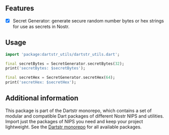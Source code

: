 <!--
This README describes the package. If you publish this package to pub.dev,
this README's contents appear on the landing page for your package.

For information about how to write a good package README, see the guide for
[writing package pages](https://dart.dev/tools/pub/writing-package-pages).

For general information about developing packages, see the Dart guide for
[creating packages](https://dart.dev/guides/libraries/create-packages)
and the Flutter guide for
[developing packages and plugins](https://flutter.dev/to/develop-packages).
-->

## Features

- [x] Secret Generator: generate secure random number bytes or hex strings for use as secrets in Nostr.

## Usage

```dart
import 'package:dartstr_utils/dartstr_utils.dart';

final secretBytes = SecretGenerator.secretBytes(32);
print('secretBytes: $secretBytes');

final secretHex = SecretGenerator.secretHex(64);
print('secretHex: $secretHex');
```

## Additional information

This package is part of the Dartstr monorepo, which contains a set of modular and compatible Dart packages of different Nostr NIPS and utilities. Import just the packages of NIPS you need and keep your project lightweight. See the [Dartstr monorepo](https://github.com/kumulynja/dartstr) for all available packages.
